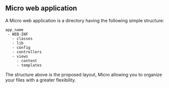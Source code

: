## Micro web application

A Micro web application is a directory having the following simple structure:

    app_name
     - WEB-INF
       - classes
       - lib
       - config
       - controllers
       - views
         - content
         - templates

The structure above is the proposed layout, Micro allowing you to organize your files with a greater flexibility.